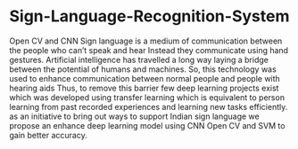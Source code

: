 # Sign-Language-Recognition-System
Open CV and CNN
Sign language is a medium of communication between the people who can’t speak and hear Instead they communicate using hand gestures. Artificial intelligence has travelled a long way laying a bridge between the potential of humans and machines. So, this technology was used to enhance communication between normal people and people with hearing aids Thus, to remove this barrier few deep learning projects exist which was developed using transfer learning which is equivalent to person learning from past recorded experiences and learning new tasks efficiently. as an initiative to bring out ways to support Indian sign language we propose an enhance deep learning model using CNN Open CV and SVM to gain better accuracy.
